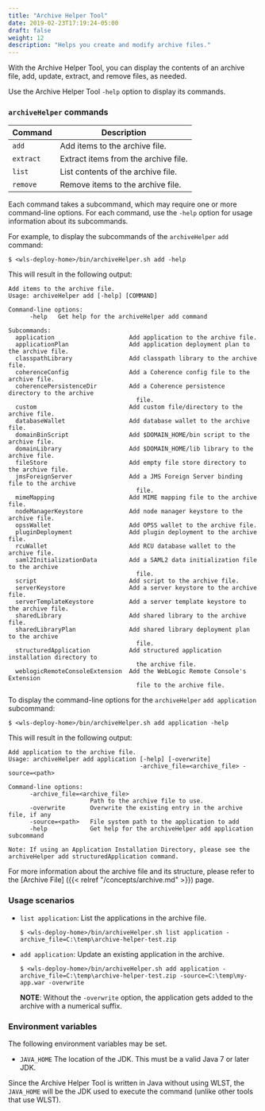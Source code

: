 ```yaml
---
title: "Archive Helper Tool"
date: 2019-02-23T17:19:24-05:00
draft: false
weight: 12
description: "Helps you create and modify archive files."
---
```



With the Archive Helper Tool, you can display the contents of an archive file, add, update, extract, and remove files,
as needed.

Use the Archive Helper Tool `-help` option to display its commands.

### `archiveHelper` commands
| Command   | Description                          |
|-----------|--------------------------------------|
| `add`     | Add items to the archive file.       |
| `extract` | Extract items from the archive file. |
| `list`    | List contents of the archive file.   |
| `remove`  | Remove items to the archive file.    |

Each command takes a subcommand, which may require one or more command-line options.
For each command, use the `-help` option for usage information about its subcommands.

For example, to display the subcommands of the `archiveHelper` `add` command:
```
$ <wls-deploy-home>/bin/archiveHelper.sh add -help
```
This will result in the following output:
```
Add items to the archive file.
Usage: archiveHelper add [-help] [COMMAND]

Command-line options:
      -help   Get help for the archiveHelper add command

Subcommands:
  application                     Add application to the archive file.
  applicationPlan                 Add application deployment plan to the archive file.
  classpathLibrary                Add classpath library to the archive file.
  coherenceConfig                 Add a Coherence config file to the archive file.
  coherencePersistenceDir         Add a Coherence persistence directory to the archive
                                    file.
  custom                          Add custom file/directory to the archive file.
  databaseWallet                  Add database wallet to the archive file.
  domainBinScript                 Add $DOMAIN_HOME/bin script to the archive file.
  domainLibrary                   Add $DOMAIN_HOME/lib library to the archive file.
  fileStore                       Add empty file store directory to the archive file.
  jmsForeignServer                Add a JMS Foreign Server binding file to the archive
                                    file.
  mimeMapping                     Add MIME mapping file to the archive file.
  nodeManagerKeystore             Add node manager keystore to the archive file.
  opssWallet                      Add OPSS wallet to the archive file.
  pluginDeployment                Add plugin deployment to the archive file.
  rcuWallet                       Add RCU database wallet to the archive file.
  saml2InitializationData         Add a SAML2 data initialization file to the archive
                                    file.
  script                          Add script to the archive file.
  serverKeystore                  Add a server keystore to the archive file.
  serverTemplateKeystore          Add a server template keystore to the archive file.
  sharedLibrary                   Add shared library to the archive file.
  sharedLibraryPlan               Add shared library deployment plan to the archive
                                    file.
  structuredApplication           Add structured application installation directory to
                                    the archive file.
  weblogicRemoteConsoleExtension  Add the WebLogic Remote Console's Extension
                                    file to the archive file.
```
To display the command-line options for the `archiveHelper` `add application` subcommand:
```
$ <wls-deploy-home>/bin/archiveHelper.sh add application -help
```
This will result in the following output:
```
Add application to the archive file.
Usage: archiveHelper add application [-help] [-overwrite]
                                     -archive_file=<archive_file> -source=<path>

Command-line options:
      -archive_file=<archive_file>
                       Path to the archive file to use.
      -overwrite       Overwrite the existing entry in the archive file, if any
      -source=<path>   File system path to the application to add
      -help            Get help for the archiveHelper add application subcommand

Note: If using an Application Installation Directory, please see the
archiveHelper add structuredApplication command.
```

For more information about the archive file and its structure, please refer to the [Archive File]
({{< relref "/concepts/archive.md" >}}) page.

### Usage scenarios

- `list application`: List the applications in the archive file.
   ```
   $ <wls-deploy-home>/bin/archiveHelper.sh list application -archive_file=C:\temp\archive-helper-test.zip
   ```

- `add application`: Update an existing application in the archive.
   ```
   $ <wls-deploy-home>/bin/archiveHelper.sh add application -archive_file=C:\temp\archive-helper-test.zip -source=C:\temp\my-app.war -overwrite
   ```
   **NOTE**: Without the `-overwrite` option, the application gets added to the archive with a numerical suffix.

### Environment variables
The following environment variables may be set.

-  `JAVA_HOME`             The location of the JDK. This must be a valid Java 7 or later JDK.

Since the Archive Helper Tool is written in Java without using WLST, the `JAVA_HOME` will be the JDK used to execute
the command (unlike other tools that use WLST).

